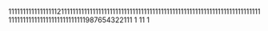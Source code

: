 1111111111111111121111111111111111111111111111111111111111111111111111111111111111111111111111111111111111111111111987654322111
1
11
1
